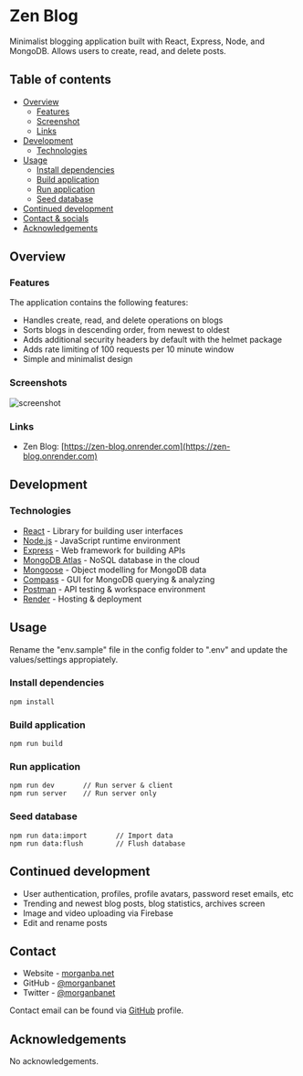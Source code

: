 # Zen Blog

Minimalist blogging application built with React, Express, Node, and MongoDB. Allows users to create, read, and delete posts.

## Table of contents

- [Overview](#overview)
  - [Features](#features)
  - [Screenshot](#screenshot)
  - [Links](#links)
- [Development](#development)
  - [Technologies](#technologies)
- [Usage](#usage)
  - [Install dependencies](#install-dependencies)
  - [Build application](#build-application)
  - [Run application](#run-application)
  - [Seed database](#seed-database)
- [Continued development](#continued-development)
- [Contact & socials](#contact)
- [Acknowledgements](#acknowledgements)

## Overview

### Features

The application contains the following features:

- Handles create, read, and delete operations on blogs
- Sorts blogs in descending order, from newest to oldest
- Adds additional security headers by default with the helmet package
- Adds rate limiting of 100 requests per 10 minute window
- Simple and minimalist design

### Screenshots

![screenshot](./frontend/public/screenshot.jpg)

### Links

- Zen Blog: [https://zen-blog.onrender.com](https://zen-blog.onrender.com)

## Development

### Technologies

- [React](https://react.dev/) - Library for building user interfaces
- [Node.js](https://nodejs.org/en) - JavaScript runtime environment
- [Express](http://expressjs.com/) - Web framework for building APIs
- [MongoDB Atlas](https://www.mongodb.com/atlas) - NoSQL database in the cloud
- [Mongoose](https://mongoosejs.com/) - Object modelling for MongoDB data
- [Compass](https://www.mongodb.com/products/tools/compass) - GUI for MongoDB querying & analyzing
- [Postman](https://www.postman.com/) - API testing & workspace environment
- [Render](https://render.com/) - Hosting & deployment

## Usage

Rename the "env.sample" file in the config folder to ".env" and update the values/settings appropiately.

### Install dependencies

```
npm install
```

### Build application

```
npm run build
```

### Run application

```
npm run dev       // Run server & client
npm run server    // Run server only
```

### Seed database

```
npm run data:import       // Import data
npm run data:flush        // Flush database
```

## Continued development

- User authentication, profiles, profile avatars, password reset emails, etc
- Trending and newest blog posts, blog statistics, archives screen
- Image and video uploading via Firebase
- Edit and rename posts

## Contact

- Website - [morganba.net](morganba.net)
- GitHub - [@morganbanet](https://github.com/morganbanet)
- Twitter - [@morganbanet](https://twitter.com/morganbanet)

Contact email can be found via [GitHub](https://gist.github.com/morganbanet) profile.

## Acknowledgements

No acknowledgements.
